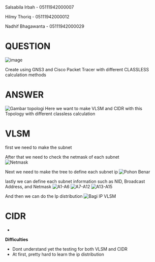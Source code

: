 Salsabila Irbah - 05111942000007

Hilmy Thoriq - 05111942000012

Nadhif Bhagawanta - 05111942000029

# QUESTION
![image](https://user-images.githubusercontent.com/81474281/143683260-ad5a5be3-98f3-48b8-b46e-613b70f50224.png)

Create using GNS3 and Cisco Packet Tracer with different CLASSLESS calculation methods


# ANSWER
![Gambar topologi](https://user-images.githubusercontent.com/81411468/143681459-e6159b8a-ae50-44b4-bc5b-869e71664827.png)
Here we want to make VLSM and CIDR with this Topology with different classless calculation<br>

# VLSM
first we need to make the subnet <br>

After that we need to check the netmask of each subnet<br>
![Netmask](https://user-images.githubusercontent.com/81411468/143681557-2ec09f2c-ad77-4b2c-8301-172f20c96479.PNG)

Next we need to make the tree to define each subnet ip
![Pohon Benar](https://user-images.githubusercontent.com/81411468/143681577-72216919-7632-4e6e-b0cc-aad3994066e6.png)

lastly we can define each subnet information such as NID, Broadcast Address, and Netmask
![A1-A6](https://user-images.githubusercontent.com/81411468/143681659-124b175c-f437-43bd-b018-f13f9cc0116f.PNG)
![A7-A12](https://user-images.githubusercontent.com/81411468/143681664-0d20ae01-409e-4fe2-aff8-a787941227fa.PNG)
![A13-A15](https://user-images.githubusercontent.com/81411468/143681666-1e19bb4d-1cc3-4692-8eed-f9d32e26a28a.PNG)

And then we can do the Ip distribution
![Bagi IP VLSM](https://user-images.githubusercontent.com/81411468/143681689-46750e00-96c4-4e14-8883-ca0a45549698.png)

# CIDR
-

**Difficulties**
- Dont understand yet the testing for both VLSM and CIDR
- At first, pretty hard to learn the ip distribution
